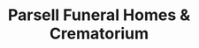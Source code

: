 ---
title: "Parsell Funeral Homes & Crematorium"
url: /lewes/parsell-funeral-homes-und-crematorium/
shop: Bestattungen
---